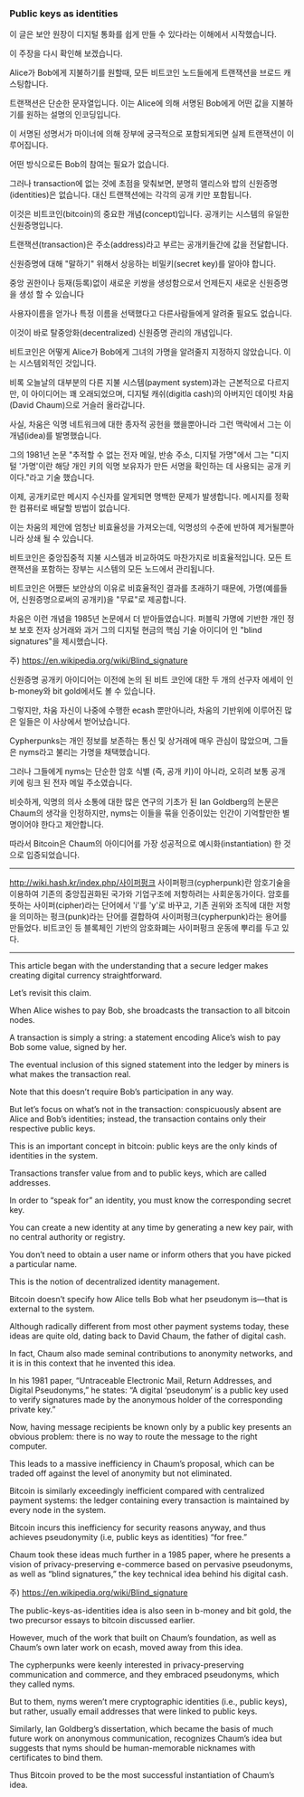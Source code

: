 ### Public keys as identities

이 글은 보안 원장이 디지털 통화를 쉽게 만들 수 있다라는 이해에서 시작했습니다.

이 주장을 다시 확인해 보겠습니다.

Alice가 Bob에게 지불하기를 원할때, 모든 비트코인 노드들에게 트랜잭션을 브로드 캐스팅합니다.

트랜잭션은 단순한 문자열입니다. 이는 Alice에 의해 서명된 Bob에게 어떤 값을 지불하기를 원하는 설명의 인코딩입니다.

이 서명된 성명서가 마이너에 의해 장부에 궁극적으로 포함되게되면 실제 트랜잭션이 이루어집니다.

어떤 방식으로든 Bob의 참여는 필요가 없습니다.

그러나 transaction에 없는 것에 초점을 맞춰보면, 분명히 앨리스와 밥의 신원증명(identities)은 없습니다. 대신 트랜잭션에는 각각의 공개 키만 포함됩니다.

이것은 비트코인(bitcoin)의 중요한 개념(concept)입니다. 공개키는 시스템의 유일한 신원증명입니다.

트랜잭션(transaction)은 주소(address)라고 부르는 공개키들간에 값을 전달합니다.

신원증명에 대해 "말하기" 위해서 상응하는 비밀키(secret key)를 알아야 합니다.

중앙 권한이나 등재(등록)없이 새로운 키쌍을 생성함으로서 언제든지 새로운 신원증명을 생성 할 수 있습니다

사용자이름을 얻가나 특정 이름을 선택했다고 다른사람들에게 알려줄 필요도 없습니다.

이것이 바로 탈중앙화(decentralized) 신원증명 관리의 개념입니다.

비트코인은 어떻게 Alice가 Bob에게 그녀의 가명을 알려줄지 지정하지 않았습니다. 이는 시스템외적인 것입니다.

비록 오늘날의 대부분의 다른 지불 시스템(payment system)과는 근본적으로 다르지만, 이 아이디어는 꽤 오래되었으며, 디지털 캐쉬(digitla cash)의 아버지인 
데이빗 차움(David Chaum)으로 거슬러 올라갑니다. 

사실, 차움은 익명 네트워크에 대한 종자적 공헌을 했을뿐아니라 그런 맥락에서 그는 이 개념(idea)를 발명했습니다.
 
그의 1981년 논문 "추적할 수 없는 전자 메일, 반송 주소, 디지털 가명"에서 그는 "디지털 '가명'이란 해당 개인 키의 익명 보유자가 만든 서명을 확인하는 데 사용되는 공개 키이다."라고 기술 했습니다.

이제, 공개키로만 메시지 수신자를 알게되면 명백한 문제가 발생합니다. 메시지를 정확한 컴퓨터로 배달할 방법이 없습니다.

이는 차움의 제안에 엄청난 비효율성을 가져오는데, 익명성의 수준에 반하여 제거될뿐아니라 상쇄 될 수 있습니다.

비트코인은 중앙집중적 지불 시스템과 비교하여도 마찬가지로 비효율적입니다. 모든 트랜잭션을 포함하는 장부는 시스템의 모든 노드에서 관리됩니다.

비트코인은 어쨌든 보안상의 이유로 비효율적인 결과를 초래하기 때문에, 가명(예를들어, 신원증명으로써의 공개키)을 "무료"로 제공합니다.

차움은 이런 개념을 1985년 논문에서 더 받아들였습니다. 퍼블릭 가명에 기반한 개인 정보 보호 전자 상거래와 과거 그의 디지털 현금의 핵심 기술 아이디어 인 "blind signatures"을 제시했습니다. 

주) https://en.wikipedia.org/wiki/Blind_signature

신원증명 공개키 아이디어는 이전에 논의 된 비트 코인에 대한 두 개의 선구자 에세이 인 b-money와 bit gold에서도 볼 수 있습니다.

그렇지만, 차움 자신이 나중에 수행한 ecash 뿐만아니라, 차움의 기반위에 이루어진 많은 일들은 이 사상에서 벋어났습니다.
 
Cypherpunks는 개인 정보를 보존하는 통신 및 상거래에 매우 관심이 많았으며, 그들은 nyms라고 불리는 가명을 채택했습니다.

그러나 그들에게 nyms는 단순한 암호 식별 (즉, 공개 키)이 아니라, 오히려 보통 공개 키에 링크 된 전자 메일 주소였습니다.

비슷하게, 익명의 의사 소통에 대한 많은 연구의 기초가 된 Ian Goldberg의 논문은 Chaum의 생각을 인정하지만, nyms는 이들을 묶을 인증이있는 인간이 기억할만한 별명이어야 한다고 제안합니다.

따라서 Bitcoin은 Chaum의 아이디어를 가장 성공적으로 예시화(instantiation) 한 것으로 입증되었습니다.

---
http://wiki.hash.kr/index.php/사이퍼펑크
사이퍼펑크(cypherpunk)란 암호기술을 이용하여 기존의 중앙집권화된 국가와 기업구조에 저항하려는 사회운동가이다. 암호를 뜻하는 사이퍼(cipher)라는 단어에서 'i'를 'y'로 바꾸고, 기존 권위와 조직에 대한 저항을 의미하는 펑크(punk)라는 단어를 결합하여 사이퍼펑크(cypherpunk)라는 용어를 만들었다. 비트코인 등 블록체인 기반의 암호화폐는 사이퍼펑크 운동에 뿌리를 두고 있다.


-----

This article began with the understanding that a secure ledger makes creating digital currency straightforward. 

Let’s revisit this claim. 

When Alice wishes to pay Bob, she broadcasts the transaction to all bitcoin nodes. 

A transaction is simply a string: a statement encoding Alice’s wish to pay Bob some value, signed by her. 

The eventual inclusion of this signed statement into the ledger by miners is what makes the transaction real. 

Note that this doesn’t require Bob’s participation in any way. 

But let’s focus on what’s not in the transaction: conspicuously absent are Alice and Bob’s identities; instead, the transaction contains only their respective public keys. 

This is an important concept in bitcoin: public keys are the only kinds of identities in the system. 

Transactions transfer value from and to public keys, which are called addresses.

In order to “speak for” an identity, you must know the corresponding secret key. 

You can create a new identity at any time by generating a new key pair, with no central authority or registry. 

You don’t need to obtain a user name or inform others that you have picked a particular name. 

This is the notion of decentralized identity management. 

Bitcoin doesn’t specify how Alice tells Bob what her pseudonym is—that is external to the system. 

Although radically different from most other payment systems today, these ideas are quite old, dating back to David Chaum, the father of digital cash. 

In fact, Chaum also made seminal contributions to anonymity networks, and it is in this context that he invented this idea. 

In his 1981 paper, “Untraceable Electronic Mail, Return Addresses, and Digital Pseudonyms,” he states: “A digital ‘pseudonym’ is a public key used to verify signatures made by the anonymous holder of the corresponding private key.” 

Now, having message recipients be known only by a public key presents an obvious problem: there is no way to route the message to the right computer. 

This leads to a massive inefficiency in Chaum’s proposal, which can be traded off against the level of anonymity but not eliminated. 

Bitcoin is similarly exceedingly inefficient compared with centralized payment systems: the ledger containing every transaction is maintained by every node in the system. 

Bitcoin incurs this inefficiency for security reasons anyway, and thus achieves pseudonymity (i.e, public keys as identities) “for free.” 

Chaum took these ideas much further in a 1985 paper, where he presents a vision of privacy-preserving e-commerce based on pervasive pseudonyms, as well as “blind signatures,” the key technical idea behind his digital cash.

주) https://en.wikipedia.org/wiki/Blind_signature

The public-keys-as-identities idea is also seen in b-money and bit gold, the two precursor essays to bitcoin discussed earlier. 

However, much of the work that built on Chaum’s foundation, as well as Chaum’s own later work on ecash, moved away from this idea. 

The cypherpunks were keenly interested in privacy-preserving communication and commerce, and they embraced pseudonyms, which they called nyms. 

But to them, nyms weren’t mere cryptographic identities (i.e., public keys), but rather, usually email addresses that were linked to public keys. 

Similarly, Ian Goldberg’s dissertation, which became the basis of much future work on anonymous communication, recognizes Chaum’s idea but suggests that nyms should be human-memorable nicknames with certificates to bind them.

Thus Bitcoin proved to be the most successful instantiation of Chaum’s idea. 
